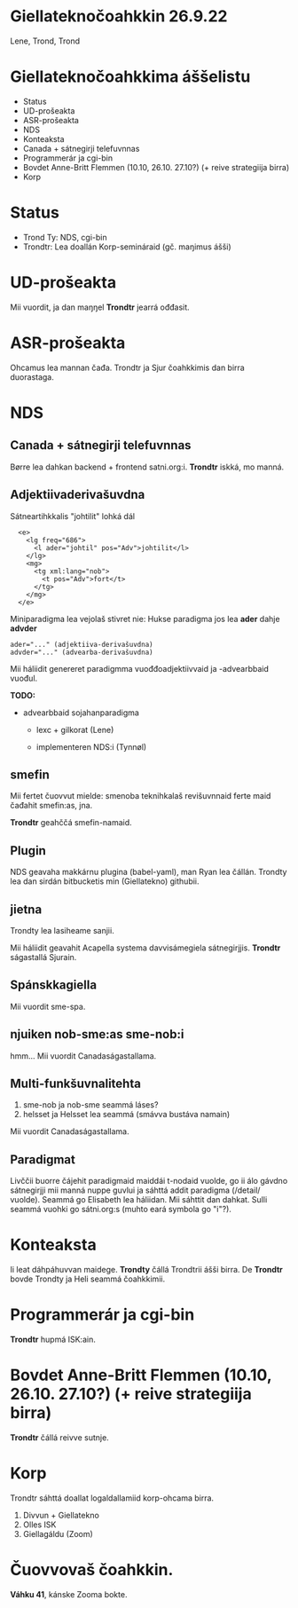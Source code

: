 # Giellateknočoahkkin 26.9.22

Lene, Trond, Trond

# Giellateknočoahkkima áššelistu 

- Status
- UD-prošeakta
- ASR-prošeakta
- NDS
- Konteaksta
- Canada + sátnegirji telefuvnnas
- Programmerár ja cgi-bin
- Bovdet Anne-Britt Flemmen (10.10, 26.10. 27.10?) (+ reive strategiija birra)
- Korp

# Status

- Trond Ty: NDS, cgi-bin
- Trondtr: Lea doallán  Korp-semináraid (gč. maŋimus ášši)
 
# UD-prošeakta
Mii vuordit, ja dan maŋŋel **Trondtr** jearrá ođđasit.

# ASR-prošeakta
Ohcamus lea mannan čađa. Trondtr ja Sjur čoahkkimis dan birra duorastaga.


# NDS

## Canada + sátnegirji telefuvnnas

Børre lea dahkan backend + frontend satni.org:i. **Trondtr** iskká, mo manná.


## Adjektiivaderivašuvdna

Sátneartihkkalis "johtilit" lohká dál

```
  <e>
    <lg freq="686">
      <l ader="johtil" pos="Adv">johtilit</l>
    </lg>
    <mg>
      <tg xml:lang="nob">
        <t pos="Adv">fort</t>
      </tg>
    </mg>
  </e>
```

Miniparadigma lea vejolaš stivret nie: Hukse paradigma jos lea **ader** dahje **advder**

```
ader="..." (adjektiiva-derivašuvdna)
advder="..." (advearba-derivašuvdna)
```

Mii háliidit genereret paradigmma vuođđoadjektiivvaid ja -advearbbaid vuođul.

**TODO:**

- advearbbaid sojahanparadigma

    - lexc + gilkorat (Lene)

    - implementeren NDS:i (Tynnøl)


## smefin

Mii fertet čuovvut mielde: smenoba teknihkalaš revišuvnnaid ferte maid čađahit smefin:as, jna.

**Trondtr** geahččá smefin-namaid.


## Plugin
NDS geavaha makkárnu plugina (babel-yaml), man Ryan lea čállán. Trondty lea dan sirdán bitbucketis min (Giellatekno) githubii.

## jietna 

Trondty lea lasiheame sanjii. 

Mii háliidit geavahit Acapella systema davvisámegiela sátnegirjjis. **Trondtr** ságastallá Sjurain.

## Spánskkagiella

Mii vuordit sme-spa.

## njuiken nob-sme:as sme-nob:i

hmm... Mii vuordit Canadaságastallama.

## Multi-funkšuvnalitehta

1. sme-nob ja nob-sme seammá láses?
2. helsset ja Helsset lea seammá (smávva bustáva namain)

Mii vuordit Canadaságastallama.

## Paradigmat

Livččii buorre čájehit paradigmaid maiddái t-nodaid vuolde, go ii álo gávdno sátnegirjji mii manná nuppe guvlui ja sáhttá addit paradigma (/detail/ vuolde). Seammá go Elisabeth lea háliidan. Mii sáhttit dan dahkat. Sulli seammá vuohki go sátni.org:s (muhto eará symbola go "i"?).

# Konteaksta

Ii leat dáhpáhuvvan maidege. **Trondty** čállá Trondtrii ášši birra. De **Trondtr** bovde Trondty ja Heli seammá čoahkkimii.

# Programmerár ja cgi-bin

**Trondtr** hupmá ISK:ain.

# Bovdet Anne-Britt Flemmen (10.10, 26.10. 27.10?) (+ reive strategiija birra)

**Trondtr** čállá reivve sutnje.



# Korp

Trondtr sáhttá doallat logaldallamiid korp-ohcama birra.

1. Divvun + Giellatekno
2. Olles ISK
3. Giellagáldu (Zoom)

# Čuovvovaš čoahkkin.

**Váhku 41**, kánske Zooma bokte.





